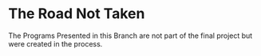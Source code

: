 # The Road Not Taken
The Programs Presented in this Branch are not part of the final project but were created in the process. 
